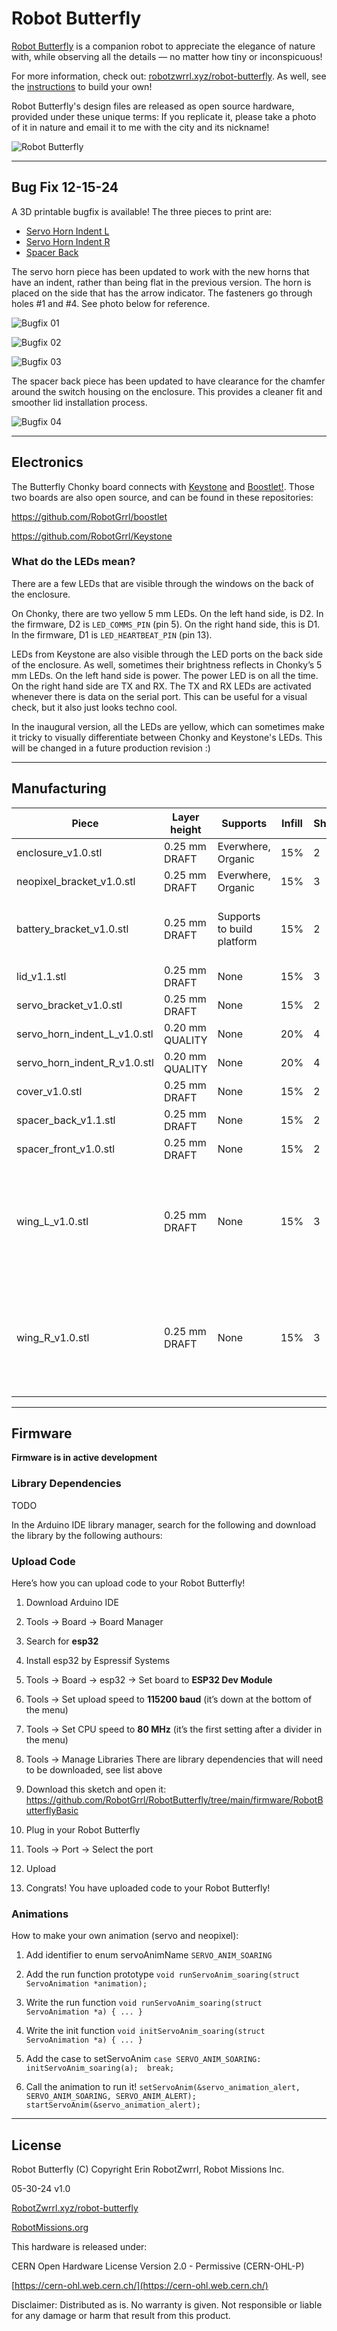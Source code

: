 # Robot Butterfly

[Robot Butterfly](http://robotzwrrl.xyz/robot-butterfly/) is a companion robot to appreciate the elegance of nature with, while observing all the details — no matter how tiny or inconspicuous!

For more information, check out: [robotzwrrl.xyz/robot-butterfly](http://robotzwrrl.xyz/robot-butterfly/). As well, see the [instructions](https://robotzwrrl.xyz/robot-butterfly/instructions/chapter01.php) to build your own!

Robot Butterfly's design files are released as open source hardware, provided under these unique terms: If you replicate it, please take a photo of it in nature and email it to me with the city and its nickname!

![Robot Butterfly](https://github.com/RobotGrrl/RobotButterfly/blob/main/robot_butterfly.jpg?raw=true)

---

## Bug Fix 12-15-24

A 3D printable bugfix is available! The three pieces to print are:

- [Servo Horn Indent L](https://github.com/RobotGrrl/RobotButterfly/blob/main/3dprint/servo_horn_indent_L_v1.0.stl)
- [Servo Horn Indent R](https://github.com/RobotGrrl/RobotButterfly/blob/main/3dprint/servo_horn_indent_R_v1.0.stl)
- [Spacer Back](https://github.com/RobotGrrl/RobotButterfly/blob/main/3dprint/spacer_back_v1.1.stl)

The servo horn piece has been updated to work with the new horns that have an indent, rather than being flat in the previous version. The horn is placed on the side that has the arrow indicator. The fasteners go through holes #1 and #4. See photo below for reference.

![Bugfix 01](https://github.com/RobotGrrl/RobotButterfly/blob/main/documentation/kit_bugfix01.jpg?raw=true)

![Bugfix 02](https://github.com/RobotGrrl/RobotButterfly/blob/main/documentation/kit_bugfix02.jpg?raw=true)

![Bugfix 03](https://github.com/RobotGrrl/RobotButterfly/blob/main/documentation/kit_bugfix03.jpg?raw=true)

The spacer back piece has been updated to have clearance for the chamfer around the switch housing on the enclosure. This provides a cleaner fit and smoother lid installation process.

![Bugfix 04](https://github.com/RobotGrrl/RobotButterfly/blob/main/documentation/kit_bugfix04.jpg?raw=true)

---

## Electronics

The Butterfly Chonky board connects with [Keystone](https://github.com/RobotGrrl/Keystone) and [Boostlet!](https://github.com/RobotGrrl/boostlet). Those two boards are also open source, and can be found in these repositories:

https://github.com/RobotGrrl/boostlet

https://github.com/RobotGrrl/Keystone


### What do the LEDs mean?

There are a few LEDs that are visible through the windows on the back of the enclosure.

On Chonky, there are two yellow 5 mm LEDs. On the left hand side, is D2. In the firmware, D2 is `LED_COMMS_PIN` (pin 5). On the right hand side, this is D1. In the firmware, D1 is `LED_HEARTBEAT_PIN` (pin 13).

LEDs from Keystone are also visible through the LED ports on the back side of the enclosure. As well, sometimes their brightness reflects in Chonky’s 5 mm LEDs. On the left hand side is power. The power LED is on all the time. On the right hand side are TX and RX. The TX and RX LEDs are activated whenever there is data on the serial port. This can be useful for a visual check, but it also just looks techno cool.

In the inaugural version, all the LEDs are yellow, which can sometimes make it tricky to visually differentiate between Chonky and Keystone's LEDs. This will be changed in a future production revision :)

---

## Manufacturing

| Piece                     | Layer height    | Supports                   | Infill | Shells | Notes                                              |
| ------------------------- | --------------- | -------------------------- | ------ | ------ | -------------------------------------------------- |
| enclosure_v1.0.stl        | 0.25 mm DRAFT   | Everwhere, Organic         | 15%    | 2      | \-                                                 |
| neopixel_bracket_v1.0.stl | 0.25 mm DRAFT   | Everwhere, Organic         | 15%    | 3      | Prints standing up                                 |
| battery_bracket_v1.0.stl  | 0.25 mm DRAFT   | Supports to build platform | 15%    | 2      | Hiya!' faces up, Top fill pattern: Octogram Spiral |
| lid_v1.1.stl              | 0.25 mm DRAFT   | None                       | 15%    | 3      | Chamfer side down                                                 |
| servo_bracket_v1.0.stl    | 0.25 mm DRAFT   | None                       | 15%    | 2      | Prints face down                                   |
| servo_horn_indent_L_v1.0.stl     | 0.20 mm QUALITY | None                       | 20%    | 4      | \-                                                 |
| servo_horn_indent_R_v1.0.stl     | 0.20 mm QUALITY | None                       | 20%    | 4      | \-                                                 |
| cover_v1.0.stl            | 0.25 mm DRAFT   | None                       | 15%    | 2      | Cool!' faces up                                    |
| spacer_back_v1.1.stl      | 0.25 mm DRAFT   | None                       | 15%    | 2      | Chamfer side down                                  |
| spacer_front_v1.0.stl     | 0.25 mm DRAFT   | None                       | 15%    | 2      | Chamfer side down                                  |
| wing_L_v1.0.stl           | 0.25 mm DRAFT   | None                       | 15%    | 3      | Top & bottom fill pattern: Archimedian Chords. Print 1st layer at a very slow speed.      |
| wing_R_v1.0.stl           | 0.25 mm DRAFT   | None                       | 15%    | 3      | Top & bottom fill pattern: Archimedian Chords. Print 1st layer at a very slow speed.      |

---

## Firmware

**Firmware is in active development**


### Library Dependencies

TODO

In the Arduino IDE library manager, search for the following and download the library by the following authours:


### Upload Code

Here’s how you can upload code to your Robot Butterfly!

1. Download Arduino IDE

2. Tools -> Board -> Board Manager

3. Search for **esp32**

4. Install esp32 by Espressif Systems

5. Tools -> Board -> esp32 -> Set board to **ESP32 Dev Module**

6. Tools -> Set upload speed to **115200 baud** (it’s down at the bottom of the menu)

7. Tools -> Set CPU speed to **80 MHz** (it’s the first setting after a divider in the menu)

8. Tools -> Manage Libraries
There are library dependencies that will need to be downloaded, see list above

9. Download this sketch and open it:
https://github.com/RobotGrrl/RobotButterfly/tree/main/firmware/RobotButterflyBasic 

10. Plug in your Robot Butterfly

11. Tools -> Port -> Select the port

12. Upload

13. Congrats! You have uploaded code to your Robot Butterfly!


### Animations

How to make your own animation (servo and neopixel):

1. Add identifier to enum servoAnimName
`SERVO_ANIM_SOARING`

2. Add the run function prototype
`void runServoAnim_soaring(struct ServoAnimation *animation);`

3. Write the run function
`void runServoAnim_soaring(struct ServoAnimation *a) { ... }`

4. Write the init function
`void initServoAnim_soaring(struct ServoAnimation *a) { ... }`

5. Add the case to setServoAnim
`case SERVO_ANIM_SOARING: 
initServoAnim_soaring(a); 
break;`

6. Call the animation to run it!
`setServoAnim(&servo_animation_alert, SERVO_ANIM_SOARING, SERVO_ANIM_ALERT); 
startServoAnim(&servo_animation_alert);`


---

## License

Robot Butterfly (C) Copyright Erin RobotZwrrl, Robot Missions Inc.

05-30-24 v1.0

[RobotZwrrl.xyz/robot-butterfly](http://RobotZwrrl.xyz/robot-butterfly)

[RobotMissions.org](https://RobotMissions.org)


This hardware is released under:

CERN Open Hardware License Version 2.0 - Permissive (CERN-OHL-P)

[https://cern-ohl.web.cern.ch/](https://cern-ohl.web.cern.ch/)


Disclaimer: Distributed as is. No warranty is given. Not responsible or liable for any damage or harm that result from this product.
